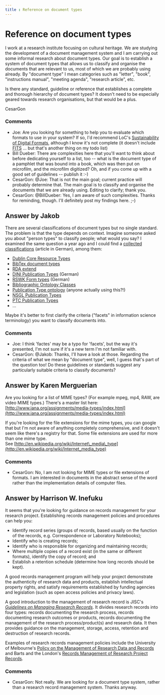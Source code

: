 ```yaml
---
title : Reference on document types
---
```

Reference on document types
=====================
I work at a research institute focusing on cultural heritage. We are
studying the development of a document management system and I am
carrying out some informal research about document types. Our goal is to
establish a system of document types that allows us to classify and
organise the documents that are relevant to us, most of which we are
probably using already. By "document type" I mean categories such as
"letter", "book", "instructions manual", "meeting agenda", "research
article", etc.

Is there any standard, guideline or reference that establishes a
complete and thorough hierarchy of document types? It doesn't need to be
especially geared towards research organisations, but that would be a
plus.

CesarGon

### Comments ###
* Joe: Are you looking for something to help you to evaluate which formats to
use in your system? If so, I'd recommend LoC's [Sustainability of
Digital Formats](http://www.digitalpreservation.gov/formats/), although
I know it's not complete (it doesn't include
[FITS](http://fits.gsfc.nasa.gov/) ... but that's another thing on my
todo list)
* Bill Dueber: There are complexities here that you'll want to think about before
dedicating yourself to a list, too -- what is the document type of a
pamphlet that was bound into a book, which was then put on microfilm,
and the microfilm digitized? Oh, and if you come up with a good set of
guidelines -- publish it :-)
* CesarGon: @Joe: That is not the main goal; current practice will probably
determine that. The main goal is to classify and organise the documents
that we are already using. Editing to clarify; thank you.
* CesarGon: @BillDueber: Yes, I am aware of such complexities. Thanks for reminding,
though. I'll definitely post my findings here. ;-)


Answer by Jakob
----------------
There are several classifications of document types but no single
standard. The problem is that the type depends on context. Imagine
someone asked you about "person types" to classify people; what would
you say? I examined the same question a year ago and I could find a
[collected
classifications](http://jakoblog.de/2011/04/07/was-ist-ein-publikationstyp/)
(article in German), among them:

-   [Dublin Core Resource
    Types](http://dublincore.org/documents/dcmi-type-vocabulary/)
-   [BibTex document types](http://en.wikipedia.org/wiki/BibTeX)
-   [RDA
    extend](http://metadataregistry.org/concept/list/vocabulary_id/169.html)
-   [DINI Publication
    Types](http://edoc.hu-berlin.de/series/dini-schriften/12/PDF/12.pdf)
    (German)
-   [RSWK Form
    types](http://www.gbv.de/vgm/info/mitglieder/02Verbund/01Erschliessung/02Richtlinien/01KatRicht/anhang12.pdf)
    (German)
-   [Bibliographic Ontology
    Classes](http://bibotools.googlecode.com/svn/bibo-ontology/trunk/doc/index.html)
-   [Publication Type
    ontology](http://wiki.surf.nl/display/standards/info-eu-repo#info-eu-repo-Publicationtypes)
    (anyone actually using this?!)
-   [NSGL Publication Types](http://nsgd.gso.uri.edu/pubtype.html)
-   [PTC Publication
    Types](http://www.ovid.com/site/products/fieldguide/psyn/PTC___Publikationstyp-Codes.jsp)
-   ...

Maybe it's better to first clarify the criteria ("facets" in information
science terminology) you want to classify documents into.

### Comments ###
* Joe: I think 'factes' may be a typo for 'facets', but the way it's presented,
I'm not sure if it's a new term I'm not familiar with.
* CesarGon: @Jakob: Thanks, I'll have a look at those. Regarding the criteria of
what we mean by "document type", well, I guess that's part of the
question too! Do these guidelines or standards suggest any particularly
suitable criteria to classify documents?

Answer by Karen Merguerian
----------------
Are you looking for a list of MIME types? (For example mpeg, mp4, RAW,
are video MIME types.) There's a master list here:
[http://www.iana.org/assignments/media-types/index.html](http://www.iana.org/assignments/media-types/index.html)

If you're looking for the file extensions for the mime types, you can
google that but I'm not aware of anything completely comprehensive, and
it doesn't seem like there's a registry for that. Some file extensions
are used for more than one mime type.\
 See
[http://en.wikipedia.org/wiki/Internet\_media\_type](http://en.wikipedia.org/wiki/Internet_media_type)

### Comments ###
* CesarGon: No, I am not looking for MIME types or file extensions of formats. I am
interested in documents in the abstract sense of the word rather than
the implementation details of computer files.

Answer by Harrison W. Inefuku
----------------
It seems that you're looking for guidance on records management for your
research project. Establishing records management policies and
procedures can help you:

-   Identify record series (groups of records, based usually on the
    function of the records, e.g. Correspondence or Laboratory
    Notebooks);
-   Identify who is creating records;
-   Identify who is responsible for organizing and maintaining records;
-   Where multiple copies of a record exist (in the same or different
    formats), identify the copy of record; and
-   Establish a retention schedule (determine how long records should be
    kept).

A good records management program will help your project demonstrate the
authenticity of research data and products, establish intellectual
property rights, and satisfy requirements established by funding
agencies and legislation (such as open access policies and privacy
laws).

A good introduction to the management of research record is JISC's
*[Guidelines on Managing Research
Records](http://www.jiscinfonet.ac.uk/partnerships/records-retention-he/managing-research-records)*.
It divides research records into four types: records documenting the
research process, records documenting research outcomes or products,
records documenting the management of the research process/product(s)
and research data. It then provides guidance on the management, storage,
access, retention and destruction of research records.

Examples of research records management policies include the University
of Melbourne's [Policy on the Management of Research Data and
Records](http://www.unimelb.edu.au/records/research.html) and Barts and
the London's [Records Management of Research Project
Records](http://www.bartsandthelondon.nhs.uk/assets/docs/research_records_guidance.pdf).

### Comments ###
* CesarGon: Not really. We are looking for a document type system, rather than a
research record management system. Thanks anyway.

